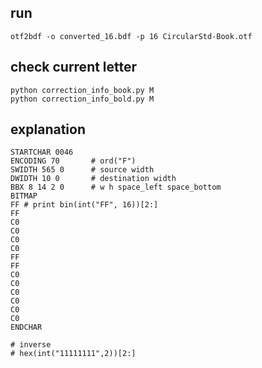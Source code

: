 ## run

    otf2bdf -o converted_16.bdf -p 16 CircularStd-Book.otf

## check current letter

    python correction_info_book.py M
    python correction_info_bold.py M


## explanation

    STARTCHAR 0046
    ENCODING 70       # ord("F")
    SWIDTH 565 0      # source width
    DWIDTH 10 0       # destination width
    BBX 8 14 2 0      # w h space_left space_bottom
    BITMAP
    FF # print bin(int("FF", 16))[2:]
    FF
    C0
    C0
    C0
    C0
    FF
    FF
    C0
    C0
    C0
    C0
    C0
    C0
    ENDCHAR

    # inverse
    # hex(int("11111111",2))[2:]
